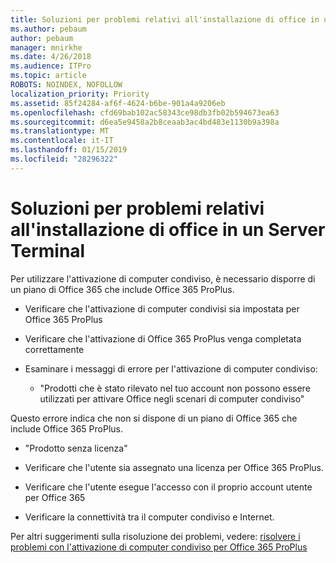 ```yaml
---
title: Soluzioni per problemi relativi all'installazione di office in un Server Terminal
ms.author: pebaum
author: pebaum
manager: mnirkhe
ms.date: 4/26/2018
ms.audience: ITPro
ms.topic: article
ROBOTS: NOINDEX, NOFOLLOW
localization_priority: Priority
ms.assetid: 85f24284-af6f-4624-b6be-901a4a9206eb
ms.openlocfilehash: cfd69bab102ac58343ce98db3fb02b594673ea63
ms.sourcegitcommit: d6ea5e9458a2b8ceaab3ac4bd483e1130b9a398a
ms.translationtype: MT
ms.contentlocale: it-IT
ms.lasthandoff: 01/15/2019
ms.locfileid: "28296322"
---
```

# <a name="solutions-for-issues-around-installing-office-on-a-terminal-server"></a>Soluzioni per problemi relativi all'installazione di office in un Server Terminal

Per utilizzare l'attivazione di computer condiviso, è necessario disporre di un piano di Office 365 che include Office 365 ProPlus.
  
- Verificare che l'attivazione di computer condivisi sia impostata per Office 365 ProPlus
    
- Verificare che l'attivazione di Office 365 ProPlus venga completata correttamente
    
- Esaminare i messaggi di errore per l'attivazione di computer condiviso:
    
  - "Prodotti che è stato rilevato nel tuo account non possono essere utilizzati per attivare Office negli scenari di computer condiviso"
  
Questo errore indica che non si dispone di un piano di Office 365 che include Office 365 ProPlus.
    
  - "Prodotto senza licenza"
    
  - Verificare che l'utente sia assegnato una licenza per Office 365 ProPlus.
    
  - Verificare che l'utente esegue l'accesso con il proprio account utente per Office 365
    
  - Verificare la connettività tra il computer condiviso e Internet.
    
Per altri suggerimenti sulla risoluzione dei problemi, vedere: [risolvere i problemi con l'attivazione di computer condiviso per Office 365 ProPlus](https://docs.microsoft.com/DeployOffice/troubleshoot-issues-with-shared-computer-activation-for-office-365-proplus)
  


